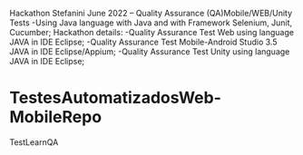 Hackathon Stefanini June 2022 – Quality Assurance (QA)Mobile/WEB/Unity Tests -Using Java language with Java and with Framework Selenium, Junit, Cucumber;
Hackathon details:
-Quality Assurance Test Web using language JAVA in IDE Eclipse;
-Quality Assurance Test Mobile-Android Studio 3.5 JAVA in IDE Eclipse/Appium;
-Quality Assurance Test Unity using language JAVA in IDE Eclipse;

# TestesAutomatizadosWeb-MobileRepo
TestLearnQA
